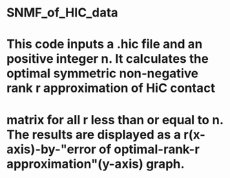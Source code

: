 # SNMF_of_HIC_data
# This code inputs a .hic file and an positive integer n. It calculates the optimal symmetric non-negative rank r approximation of HiC contact 
# matrix for all r less than or equal to n. The results are displayed as a r(x-axis)-by-"error of optimal-rank-r approximation"(y-axis) graph. 


